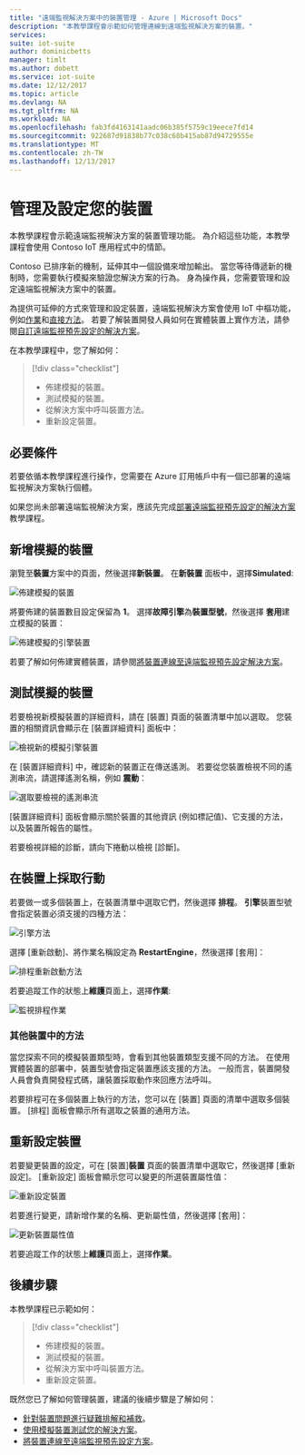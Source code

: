 ```yaml
---
title: "遠端監視解決方案中的裝置管理 - Azure | Microsoft Docs"
description: "本教學課程會示範如何管理連線到遠端監視解決方案的裝置。"
services: 
suite: iot-suite
author: dominicbetts
manager: timlt
ms.author: dobett
ms.service: iot-suite
ms.date: 12/12/2017
ms.topic: article
ms.devlang: NA
ms.tgt_pltfrm: NA
ms.workload: NA
ms.openlocfilehash: fab3fd4163141aadc06b385f5759c19eece7fd14
ms.sourcegitcommit: 922687d91838b77c038c68b415ab87d94729555e
ms.translationtype: MT
ms.contentlocale: zh-TW
ms.lasthandoff: 12/13/2017
---
```

# <a name="manage-and-configure-your-devices"></a>管理及設定您的裝置

本教學課程會示範遠端監視解決方案的裝置管理功能。 為介紹這些功能，本教學課程會使用 Contoso IoT 應用程式中的情節。

Contoso 已排序新的機制，延伸其中一個設備來增加輸出。 當您等待傳遞新的機制時，您需要執行模擬來驗證您解決方案的行為。 身為操作員，您需要管理和設定遠端監視解決方案中的裝置。

為提供可延伸的方式來管理和設定裝置，遠端監視解決方案會使用 IoT 中樞功能，例如[作業](../iot-hub/iot-hub-devguide-jobs.md)和[直接方法](../iot-hub/iot-hub-devguide-direct-methods.md)。 若要了解裝置開發人員如何在實體裝置上實作方法，請參閱[自訂遠端監視預先設定的解決方案](iot-suite-remote-monitoring-customize.md)。

在本教學課程中，您了解如何：

>[!div class="checklist"]
> * 佈建模擬的裝置。
> * 測試模擬的裝置。
> * 從解決方案中呼叫裝置方法。
> * 重新設定裝置。

## <a name="prerequisites"></a>必要條件

若要依循本教學課程進行操作，您需要在 Azure 訂用帳戶中有一個已部署的遠端監視解決方案執行個體。

如果您尚未部署遠端監視解決方案，應該先完成[部署遠端監視預先設定的解決方案](iot-suite-remote-monitoring-deploy.md)教學課程。

## <a name="add-a-simulated-device"></a>新增模擬的裝置

瀏覽至**裝置**方案中的頁面，然後選擇**新裝置**。 在**新裝置** 面板中，選擇**Simulated**:

![佈建模擬的裝置](media/iot-suite-remote-monitoring-manage/devicesprovision.png)

將要佈建的裝置數目設定保留為 **1**。 選擇**故障引擎**為**裝置型號**，然後選擇 **套用**建立模擬的裝置：

![佈建模擬的引擎裝置](media/iot-suite-remote-monitoring-manage/devicesprovisionengine.png)

若要了解如何佈建實體裝置，請參閱[將裝置連線至遠端監視預先設定解決方案](iot-suite-connecting-devices-node.md)。

## <a name="test-the-simulated-device"></a>測試模擬的裝置

若要檢視新模擬裝置的詳細資料，請在 [裝置] 頁面的裝置清單中加以選取。 您裝置的相關資訊會顯示在 [裝置詳細資料] 面板中：

![檢視新的模擬引擎裝置](media/iot-suite-remote-monitoring-manage/devicesviewnew.png)

在 [裝置詳細資料] 中，確認新的裝置正在傳送遙測。 若要從您裝置檢視不同的遙測串流，請選擇遙測名稱，例如 **震動**：

![選取要檢視的遙測串流](media/iot-suite-remote-monitoring-manage/devicesvibration.png)

[裝置詳細資料] 面板會顯示關於裝置的其他資訊 (例如標記值)、它支援的方法，以及裝置所報告的屬性。

若要檢視詳細的診斷，請向下捲動以檢視 [診斷]。

## <a name="act-on-a-device"></a>在裝置上採取行動

若要做一或多個裝置上，在裝置清單中選取它們，然後選擇 **排程**。 **引擎**裝置型號會指定裝置必須支援的四種方法：

![引擎方法](media/iot-suite-remote-monitoring-manage/devicesmethods.png)

選擇 [重新啟動]、將作業名稱設定為 **RestartEngine**，然後選擇 [套用]：

![排程重新啟動方法](media/iot-suite-remote-monitoring-manage/devicesrestartengine.png)

若要追蹤工作的狀態上**維護**頁面上，選擇**作業**:

![監視排程作業](media/iot-suite-remote-monitoring-manage/maintenancerestart.png)

### <a name="methods-in-other-devices"></a>其他裝置中的方法

當您探索不同的模擬裝置類型時，會看到其他裝置類型支援不同的方法。 在使用實體裝置的部署中，裝置型號會指定裝置應該支援的方法。 一般而言，裝置開發人員會負責開發程式碼，讓裝置採取動作來回應方法呼叫。

若要排程可在多個裝置上執行的方法，您可以在 [裝置] 頁面的清單中選取多個裝置。 [排程] 面板會顯示所有選取之裝置的通用方法。

## <a name="reconfigure-a-device"></a>重新設定裝置

若要變更裝置的設定，可在 [裝置]**裝置** 頁面的裝置清單中選取它，然後選擇 [重新設定]。 [重新設定] 面板會顯示您可以變更的所選裝置屬性值：

![重新設定裝置](media/iot-suite-remote-monitoring-manage/devicesreconfigure.png)

若要進行變更，請新增作業的名稱、更新屬性值，然後選擇 [套用]：

![更新裝置屬性值](media/iot-suite-remote-monitoring-manage/devicesreconfigurephysical.png)

若要追蹤工作的狀態上**維護**頁面上，選擇**作業**。

## <a name="next-steps"></a>後續步驟

本教學課程已示範如何：

<!-- Repeat task list from intro -->
>[!div class="checklist"]
> * 佈建模擬的裝置。
> * 測試模擬的裝置。
> * 從解決方案中呼叫裝置方法。
> * 重新設定裝置。

既然您已了解如何管理裝置，建議的後續步驟是了解如何：

* [針對裝置問題進行疑難排解和補救](iot-suite-remote-monitoring-maintain.md)。
* [使用模擬裝置測試您的解決方案](iot-suite-remote-monitoring-test.md)。
* [將裝置連線至遠端監視預先設定方案](iot-suite-connecting-devices-node.md)。

<!-- Next tutorials in the sequence -->